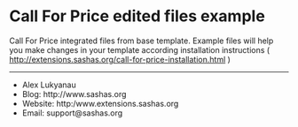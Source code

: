 Call For Price edited files example
==================

Call For Price integrated files from base template.
Example files will help you make changes in your template according
installation instructions ( http://extensions.sashas.org/call-for-price-installation.html )

-------------
<ul>
<li>Alex Lukyanau</li>
<li>Blog: http://www.sashas.org</li>
<li>Website: http:/www.extensions.sashas.org</li>
<li>Email: support@sashas.org</li>
</ul>

